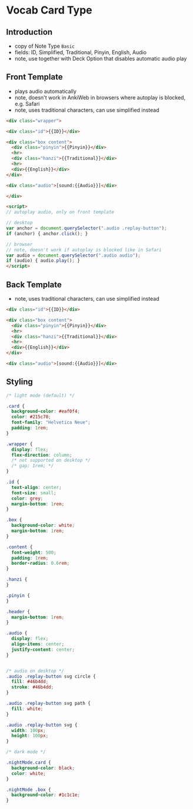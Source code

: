 # Vocab Card Type



## Introduction

- copy of Note Type `Basic`
- fields: ID, Simplified, Traditional, Pinyin, English, Audio
- note, use together with Deck Option that disables automatic audio play



## Front Template

- plays audio automatically
- note, doesn't work in AnkiWeb in browsers where autoplay is blocked, e.g. Safari
- note, uses traditional characters, can use simplified instead

```html
<div class="wrapper">

<div class="id">{{ID}}</div>

<div class="box content">
  <div class="pinyin">{{Pinyin}}</div>
  <hr>
  <div class="hanzi">{{Traditional}}</div>
  <hr>
  <div>{{English}}</div>
</div>

<div class="audio">[sound:{{Audio}}]</div>

</div>

<script>
// autoplay audio, only on front template

// desktop
var anchor = document.querySelector(".audio .replay-button");
if (anchor) { anchor.click(); }

// browser
// note, doesn't work if autoplay is blocked like in Safari
var audio = document.querySelector(".audio audio");
if (audio) { audio.play(); }
</script>
```



## Back Template

- note, uses traditional characters, can use simplified instead

```html
<div class="id">{{ID}}</div>

<div class="box content">
  <div class="pinyin">{{Pinyin}}</div>
  <hr>
  <div class="hanzi">{{Traditional}}</div>
  <hr>
  <div>{{English}}</div>
</div>

<div class="audio">[sound:{{Audio}}]</div>
```



## Styling

```css
/* light mode (default) */

.card {
  background-color: #eaf0f4;
  color: #215c70;
  font-family: "Helvetica Neue";
  padding: 1rem;
}

.wrapper {
  display: flex;
  flex-direction: column;
  /* not supported on desktop */
  /* gap: 1rem; */
}

.id {
  text-align: center;
  font-size: small;
  color: grey;
  margin-bottom: 1rem;
}

.box {
  background-color: white;
  margin-bottom: 1rem;
}

.content {
  font-weight: 500;
  padding: 1rem;
  border-radius: 0.6rem;
}

.hanzi {
}

.pinyin {
}

.header {
  margin-bottom: 1rem;
}

.audio {
  display: flex;
  align-items: center;
  justify-content: center;
}


/* audio on desktop */
.audio .replay-button svg circle {
  fill: #46b4dd;
  stroke: #46b4dd;
}

.audio .replay-button svg path {
  fill: white;
}

.audio .replay-button svg {
  width: 100px;
  height: 100px;
}

/* dark mode */

.nightMode.card {
  background-color: black;
  color: white;
}

.nightMode .box {
  background-color: #1c1c1e;
}
```
